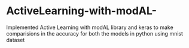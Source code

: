 # ActiveLearning-with-modAL-
Implemented Active Learning with modAL library and keras to make comparisions in the accuracy for both the models in python 
using mnist dataset
